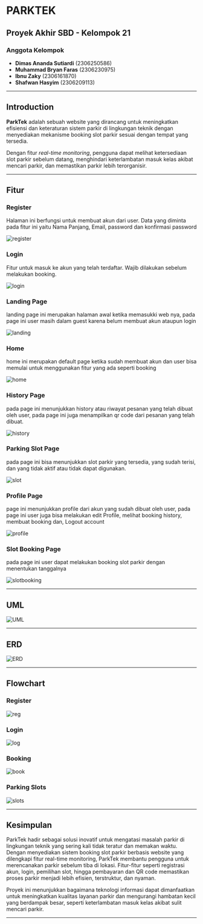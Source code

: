 # PARKTEK

## Proyek Akhir SBD - Kelompok 21

### Anggota Kelompok
- **Dimas Ananda Sutiardi** (2306250586)  
- **Muhammad Bryan Faras**  (2306230975)
- **Ibnu Zaky**  (2306161870)
- **Shafwan Hasyim**  (2306209113)

---

## Introduction

**ParkTek** adalah sebuah website yang dirancang untuk meningkatkan efisiensi dan keteraturan sistem parkir di lingkungan teknik dengan menyediakan mekanisme booking slot parkir sesuai dengan tempat yang tersedia.

Dengan fitur *real-time monitoring*, pengguna dapat melihat ketersediaan slot parkir sebelum datang, menghindari keterlambatan masuk kelas akibat mencari parkir, dan memastikan parkir lebih terorganisir.

---

## Fitur

###  Register
Halaman ini berfungsi untuk membuat akun dari user. Data yang diminta pada fitur ini yaitu Nama Panjang, Email, password dan konfirmasi password

![register](https://imgur.com/zw97GOR.jpg)
###  Login
Fitur untuk masuk ke akun yang telah terdaftar. Wajib dilakukan sebelum melakukan booking.

![login](https://imgur.com/IJ9Mi7h.jpg)

### Landing Page 
landing page ini merupakan halaman awal ketika memasukki web nya, pada page ini user masih dalam guest karena belum membuat akun ataupun login

![landing](https://imgur.com/xP4gv4m.jpg)

### Home
home ini merupakan default page ketika sudah membuat akun dan user bisa memulai untuk menggunakan fitur yang ada seperti booking

![home](https://imgur.com/CYW6xCE.jpg)

### History Page
pada page ini menunjukkan history atau riwayat pesanan yang telah dibuat oleh user, pada page ini juga menampilkan qr code dari pesanan yang telah dibuat.

![history](https://imgur.com/MC8qnRV.jpg)

### Parking Slot Page
pada page ini bisa menunjukkan slot parkir yang tersedia, yang sudah terisi, dan yang tidak aktif atau tidak dapat digunakan.

![slot](https://imgur.com/K6ZzBrG.jpg)

### Profile Page
page ini menunjukkan profile dari akun yang sudah dibuat oleh user, pada page ini user juga bisa melakukan edit Profile, melihat booking history, membuat booking dan, Logout account

![profile](https://imgur.com/zhJd2K8.jpg)

### Slot Booking Page
pada page ini user dapat melakukan booking slot parkir dengan menentukan tanggalnya

![slotbooking](https://imgur.com/4ba5cDI.jpg)

---

## UML
![UML](https://imgur.com/pFCD5SU.jpg)

---

## ERD
![ERD](https://imgur.com/yvu4w9V.jpg)

---

## Flowchart

### Register

![reg](https://imgur.com/g5Xeo77.jpg)

### Login

![log](https://imgur.com/efVcOdx.jpg)

### Booking

![book](https://cdn.imgpile.com/f/jGgTafD_xl.png)

### Parking Slots

![slots](https://cdn.imgpile.com/f/QneRjE8_xl.png)

---

## Kesimpulan
ParkTek hadir sebagai solusi inovatif untuk mengatasi masalah parkir di lingkungan teknik yang sering kali tidak teratur dan memakan waktu. Dengan menyediakan sistem booking slot parkir berbasis website yang dilengkapi fitur real-time monitoring, ParkTek membantu pengguna untuk merencanakan parkir sebelum tiba di lokasi. Fitur-fitur seperti registrasi akun, login, pemilihan slot, hingga pembayaran dan QR code memastikan proses parkir menjadi lebih efisien, terstruktur, dan nyaman.

Proyek ini menunjukkan bagaimana teknologi informasi dapat dimanfaatkan untuk meningkatkan kualitas layanan parkir dan mengurangi hambatan kecil yang berdampak besar, seperti keterlambatan masuk kelas akibat sulit mencari parkir.

---
